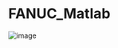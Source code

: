 # FANUC_Matlab
![image](https://user-images.githubusercontent.com/101811713/197135700-07c73ba2-b934-4d5c-9a4a-d29095c60c6b.png)


